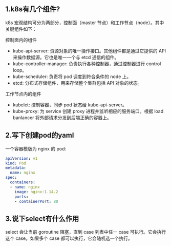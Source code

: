 ## 1.k8s有几个组件?

k8s 宏观结构可分为两部分，控制面（master 节点）和工作节点（node）。其中关键组件如下：

控制面内的组件
- kube-api-server: 资源对象的唯一操作接口。其他组件都是通过它提供的 API 来操作数据源。它也是唯一一个与 etcd 通信的组件。
- kube-controller-manager: 负责执行各种控制器，通过控制器进行 control loop。
- kube-scheduler: 负责将 pod 调度到符合条件的 node 上。
- etcd: 分布式存储组件，用来存储整个集群包括 API 对象的状态。

工作节点内的组件
- kubelet: 控制容器，同步 pod 状态给 kube-api-server。
- kube-proxy: 为 service 创建 proxy 进程并监听相应的服务端口。根据 load banlancer 将外部请求分发到后端正确的容器上。

## 2.写下创建pod的yaml

一个容器模版为 nginx 的 pod:

```yaml
apiVersion: v1
kind: Pod
metadata:
  name: nginx
spec:
  containers:
  - name: nginx
    image: nginx:1.14.2
    ports:
    - containerPort: 80
```

## 3.说下select有什么作用

select 会让当前 goroutine 阻塞，直到 case 列表中任一 case 可执行。它会执行这个 case。如果多个 case 都可以执行，它会随机选一个执行。
